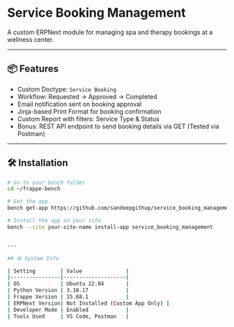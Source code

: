 # Service Booking Management

A custom ERPNext module for managing spa and therapy bookings at a wellness center.

---


## 📦 Features

- Custom Doctype: `Service Booking`
- Workflow: Requested → Approved → Completed
- Email notification sent on booking approval
- Jinja-based Print Format for booking confirmation
- Custom Report with filters: Service Type & Status
- Bonus: REST API endpoint to send booking details via GET (Tested via Postman)

---

## 🛠️ Installation

```bash
# Go to your bench folder
cd ~/frappe-bench

# Get the app
bench get-app https://github.com/sandeepgithup/service_booking_management.git

# Install the app on your site
bench --site your-site-name install-app service_booking_management


---

## ⚙️ System Info

| Setting        | Value              |
|----------------|--------------------|
| OS             | Ubuntu 22.04       |
| Python Version | 3.10.17            |
| Frappe Version | 15.68.1            |
| ERPNext Version| Not Installed (Custom App Only) |
| Developer Mode | Enabled            |
| Tools Used     | VS Code, Postman   |

